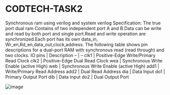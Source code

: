 # CODTECH-TASK2

Synchronous ram using verilog and system verilog Specification: The true port dual ram Contains of two independent port A and B.Data can be write and read by both port and single port.Read and write operation are synchronized.Each port has its own data_in, Wr_en,Rd_en,data_out,clock,address. The following table shows pin descriptions for a dual-port RAM with synchronous read (read through) and two clocks. IO pins | Description – | – clk1 | Positive-Edge Write/Primary Read Clock clk2 | Positive-Edge Dual Read Clock wea | Synchronous Write Enable (active High) web | Synchronous Write Enable (active High) add1 | Write/Primary Read Address add2 | Dual Read Address dia | Data Input do1 | Primary Output Port dib | Data Input do2 | Dual Output Port

![image](https://github.com/user-attachments/assets/ad9dea76-90bf-490b-8619-b0b0e4d9bb37)

